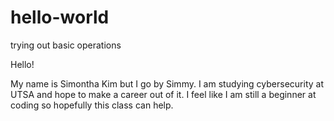 # hello-world
trying out basic operations

Hello!

My name is Simontha Kim but I go by Simmy. I am studying cybersecurity at UTSA and hope to make a
career out of it. I feel like I am still a beginner at coding so hopefully this class can help.
